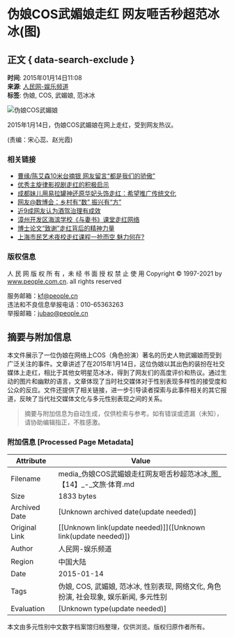 # 伪娘COS武媚娘走红 网友咂舌秒超范冰冰(图)

## 正文 { data-search-exclude }


**时间**: 2015年01月14日11:08  
**来源**: [人民网-娱乐频道](http://ent.people.com.cn/)  
**标签**: 伪娘, COS, 武媚娘, 范冰冰

![伪娘COS武媚娘](http://www.people.com.cn/mediafile/pic/20150114/82/14859275896388392698.jpg)

2015年1月14日，伪娘COS武媚娘在网上走红，受到网友热议。

(责编：宋心蕊、赵光霞)

### 相关链接

- [曹缘/陈艾森10米台摘银 网友留言“都是我们的骄傲”](http://ent.people.com.cn/n1/2021/0726/c1012-32170267.html)
- [优秀主旋律影视剧走红的积极启示](http://ent.people.com.cn/n1/2021/0705/c1012-32148531.html)
- [成都妹儿用易拉罐神还原华妃头饰走红：希望推广传统文化](http://sc.people.com.cn/n2/2021/0527/c379471-34746660.html)
- [网友@数博会：乡村有“数” 振兴有“方”](http://gz.people.com.cn/n2/2021/0519/c400633-34732742.html)
- [近9成网友认为酒驾治理有成效](http://society.people.com.cn/n1/2021/0430/c1008-32092736.html)
- [漳州开发区海滨学校《与妻书》课堂走红网络](http://fj.people.com.cn/n2/2021/0429/c181466-34702079.html)
- [博士论文“致谢”走红背后的精神力量](http://js.people.com.cn/n2/2021/0419/c360299-34683092.html)
- [上海市民艺术夜校走红课程一抢而空,魅力何在?](http://sh.people.com.cn/n2/2021/0419/c350122-34682516.html)

### 版权信息

人 民 网 版 权 所 有 ，未 经 书 面 授 权 禁 止 使 用 Copyright © 1997-2021 by www.people.com.cn. all rights reserved

服务邮箱：[kf@people.cn](mailto:kf@people.cn)   
违法和不良信息举报电话：010-65363263   
举报邮箱：[jubao@people.cn](mailto:jubao@people.cn)
<!-- tcd_original_link http://media.people.com.cn/n/2015/0114/c14677-26383718-14.html -->


## 摘要与附加信息

<!-- tcd_abstract -->
本文件展示了一位伪娘在网络上COS（角色扮演）著名的历史人物武媚娘而受到广泛关注的事件。文章讲述了在2015年1月14日，这位伪娘以其出色的装扮在社交媒体上走红，相比于其他女明星范冰冰，得到了网友们的高度评价和热议。通过生动的图片和幽默的语言，文章体现了当时社交媒体对于性别表现多样性的接受度和公众的反应。文件还提供了相关链接，进一步引导读者探索与此事件相关的其它报道，反映了当代社交媒体文化与多元性别表现之间的关系。
<!-- tcd_abstract_end -->

> 摘要与附加信息为自动生成，仅供检索与参考。如有错误或遗漏（未知），请协助编辑指正，不胜感激。

### 附加信息 [Processed Page Metadata]

| Attribute       | Value                                  |
|-----------------|----------------------------------------|
| Filename        | media_伪娘COS武媚娘走红网友咂舌秒超范冰冰_图_【14】_-_文旅·体育.md                             |
| Size            | 1833 bytes                           |
| Archived Date   | [Unknown archived date(update needed)]                             |
| Original Link   | [[Unknown link(update needed)]]([Unknown link(update needed)])                       |
| Author          | 人民网-娱乐频道                               |
| Region          | 中国大陆                               |
| Date            | 2015-01-14                                 |
| Tags            | 伪娘, COS, 武媚娘, 范冰冰, 性别表现, 网络文化, 角色扮演, 社会现象, 娱乐新闻, 多元性别                                 |
| Evaluation            | [Unknown type(update needed)]                                 |
<!-- tcd_table_end -->

本文由多元性别中文数字档案馆归档整理，仅供浏览。版权归原作者所有。
